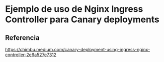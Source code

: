 # Ejemplo de uso de Nginx Ingress Controller para Canary deployments

## Referencia
https://chimbu.medium.com/canary-deployment-using-ingress-nginx-controller-2e6a527e7312
